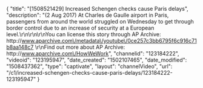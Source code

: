 {
    "title": "[1508521429] Increased Schengen checks cause Paris delays",
    "description": "(2 Aug 2017) At Charles de Gaulle airport in Paris, passengers from around the world struggled on Wednesday to get through border control due to an increase of security at a European level.\r\n\r\n\r\nYou can license this story through AP Archive: http:\/\/www.aparchive.com\/metadata\/youtube\/0ce257c3bb6795f6c916c71b8aa148c7 \r\nFind out more about AP Archive: http:\/\/www.aparchive.com\/HowWeWork",
    "channelid": "123184222",
    "videoid": "123195947",
    "date_created": "1502107465",
    "date_modified": "1508437362",
    "type": "captivate",
    "layout": "channelVideo",
    "url": "\/c1\/increased-schengen-checks-cause-paris-delays\/123184222-123195947"
}